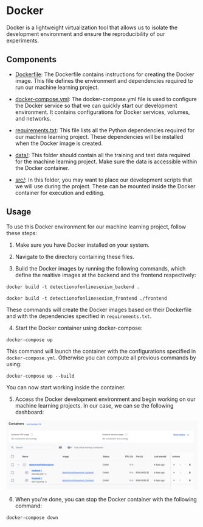 # Docker

Docker is a lightweight virtualization tool that allows us to isolate the development environment and ensure the reproducibility of our experiments.

## Components

- [Dockerfile](../../Dockerfile): The Dockerfile contains instructions for creating the Docker image. This file defines the environment and dependencies required to run our machine learning project.

- [docker-compose.yml](../../docker-compose.yml): The docker-compose.yml file is used to configure the Docker service so that we can quickly start our development environment. It contains configurations for Docker services, volumes, and networks.

- [requirements.txt](../../requirements.txt): This file lists all the Python dependencies required for our machine learning project. These dependencies will be installed when the Docker image is created.

- [data/](../../data): This folder should contain all the training and test data required for the machine learning project. Make sure the data is accessible within the Docker container.

- [src/](../../src): In this folder, you may want to place our development scripts that we will use during the project. These can be mounted inside the Docker container for execution and editing.

## Usage

To use this Docker environment for our machine learning project, follow these steps:

1. Make sure you have Docker installed on your system.

2. Navigate to the directory containing these files.

3. Build the Docker images by running the following commands, which define the realtive images at the backend and the frontend respectively:

```
docker build -t detectionofonlinesexism_backend .
```
```
docker build -t detectionofonlinesexism_frontend ./frontend
```

These commands will create the Docker images based on their Dockerfile and with the dependencies specified in `requirements.txt`.

4. Start the Docker container using docker-compose:
```
docker-compose up
```

This command will launch the container with the configurations specified in `docker-compose.yml`. Otherwise you can compute all previous commands by using:
```
docker-compose up --build  
```

You can now start working inside the container.

5. Access the Docker development environment and begin working on our machine learning projects. In our case, we can se the following dashboard:

![Docker Dashboard](./references/images_doc/DockerDashboard.png)

6. When you're done, you can stop the Docker container with the following command:

```
docker-compose down
```

